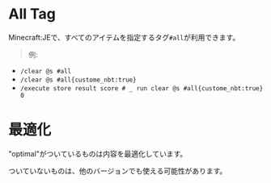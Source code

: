 # All Tag
Minecraft:JEで、すべてのアイテムを指定するタグ`#all`が利用できます。
>例:

- `/clear @s #all`
- `/clear @s #all{custome_nbt:true}`
- `/execute store result score # _ run clear @s #all{custome_nbt:true} 0`

# 最適化
"optimal"がついているものは内容を最適化しています。

ついていないものは、他のバージョンでも使える可能性があります。
